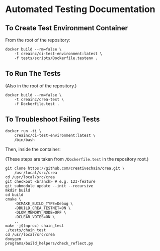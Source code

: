 # Automated Testing Documentation

## To Create Test Environment Container

From the root of the repository:

    docker build --rm=false \
        -t creainc/ci-test-environment:latest \
        -f tests/scripts/Dockerfile.testenv .

## To Run The Tests

(Also in the root of the repository.)

    docker build --rm=false \
        -t creainc/crea-test \
        -f Dockerfile.test .

## To Troubleshoot Failing Tests

    docker run -ti \
        creainc/ci-test-environment:latest \
        /bin/bash

Then, inside the container:

(These steps are taken from `/Dockerfile.test` in the
repository root.)

    git clone https://github.com/creativechain/crea.git \
        /usr/local/src/crea
    cd /usr/local/src/crea
    git checkout <branch> # e.g. 123-feature
    git submodule update --init --recursive
    mkdir build
    cd build
    cmake \
        -DCMAKE_BUILD_TYPE=Debug \
        -DBUILD_CREA_TESTNET=ON \
        -DLOW_MEMORY_NODE=OFF \
        -DCLEAR_VOTES=ON \
        ..
    make -j$(nproc) chain_test
    ./tests/chain_test
    cd /usr/local/src/crea
    doxygen
    programs/build_helpers/check_reflect.py

